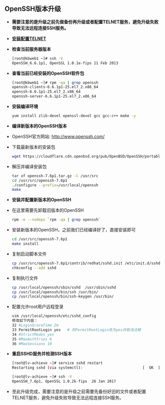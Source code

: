 ## OpenSSH版本升级
- **需要注意的是升级之前先做备份再升级或者配置TELNET服务，避免升级失败导致无法远程连接SSH服务。**
- **[安装配置TELNET](./Linux-配置Telnet后门.md)**

- **检查当前服务器版本**
  ``` bash
  [root@kbweb1 ~]# ssh -V
  OpenSSH_6.6.1p1, OpenSSL 1.0.1e-fips 11 Feb 2013
  ```
- **查看当前已经安装的OpenSSH软件包**
  ``` bash
  [root@kbweb1 ~]# rpm -qa | grep openssh
  openssh-clients-6.6.1p1-25.el7_2.x86_64
  openssh-6.6.1p1-25.el7_2.x86_64
  openssh-server-6.6.1p1-25.el7_2.x86_64
  ```
- **安装编译环境**
  ``` bash
  yum install zlib-devel openssl-devel gcc gcc-c++ make -y
  ```
- **编译新版本的OpenSSH版本**
- OpenSSH官方网站: <http://www.openssh.com/>
- 下载最新版本的安装包
  ``` bash
  wget https://cloudflare.cdn.openbsd.org/pub/OpenBSD/OpenSSH/portable/openssh-7.6p1.tar.gz
  ```
- 解压并编译安装包
  ``` bash
  tar xf openssh-7.6p1.tar.gz -C /usr/src
  cd /usr/src/openssh-7.6p1
  ./configure --prefix=/usr/local/openssh
  make
  ```
- **安装并配置新版本的OpenSSH**
- 在这里需要先卸载旧版本的OpenSSH
  ``` bash
  rpm -e --nodeps `rpm -qa | grep openssh`
  ```
- 安装新版本的OpenSSH，之前我们已经编译好了，直接安装即可
  ``` bash
  cd /usr/src/openssh-7.6p1
  make install
  ```
- 复制启动脚本文件
  ``` bash
  cp /usr/src/openssh-7.6p1/contrib/redhat/sshd.init /etc/init.d/sshd
  chkconfig --add sshd
  ```
- 复制执行文件
  ``` bash
  cp /usr/local/openssh/sbin/sshd  /usr/sbin/sshd
  cp /usr/local/openssh/bin/ssh /usr/bin/
  cp /usr/local/openssh/bin/ssh-keygen /usr/bin/
  ```
- 配置允许root用户远程登录
  ``` bash
  vim /usr/local/openssh/etc/sshd_config
  修改如下内容： 
  32 #LoginGraceTime 2m
  33 PermitRootLogin yes   # 将PermitRootLogin改为yes并取消注释
  34 #StrictModes yes
  35 #MaxAuthTries 6
  36 #MaxSessions 10
  ```
- **重启SSHD服务并检测SSH版本**
  ``` bash
  [root@lv-achieve ~]# service sshd restart
  Restarting sshd (via systemctl):                           [  OK  ]
  
  [root@lv-achieve ~]# ssh -V
  OpenSSH_7.6p1, OpenSSL 1.0.2k-fips  26 Jan 2017
  ```
- 至此升级完成，需要注意的是升级之前需要先备份好旧的文件或者配置TELNET服务，避免升级失败导致无法远程连接SSH服务。
  


